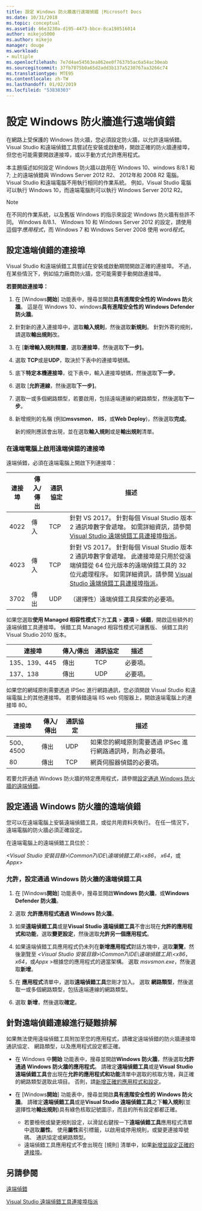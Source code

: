 ```yaml
---
title: 設定 Windows 防火牆進行遠端偵錯 |Microsoft Docs
ms.date: 10/31/2018
ms.topic: conceptual
ms.assetid: 66e3230a-d195-4473-bbce-8ca198516014
author: mikejo5000
ms.author: mikejo
manager: douge
ms.workload:
- multiple
ms.openlocfilehash: 7e7d4ae54563ea862ee0f7637b5ac6a54ac30eab
ms.sourcegitcommit: 37fb7075b0a65d2add3b137a5230767aa3266c74
ms.translationtype: MTE95
ms.contentlocale: zh-TW
ms.lasthandoff: 01/02/2019
ms.locfileid: "53838303"
---
```

# <a name="configure-windows-firewall-for-remote-debugging"></a>設定 Windows 防火牆進行遠端偵錯

在網路上受保護的 Windows 防火牆，您必須設定防火牆，以允許遠端偵錯。 Visual Studio 和遠端偵錯工具嘗試在安裝或啟動時，開啟正確的防火牆連接埠，但您也可能需要開啟連接埠，或以手動方式允許應用程式。 

本主題描述如何設定 Windows 防火牆以啟用在 Windows 10、windows 8/8.1 和 7; 上的遠端偵錯與 Windows Server 2012 R2、 2012年和 2008 R2 電腦。 Visual Studio 和遠端電腦不用執行相同的作業系統。 例如，Visual Studio 電腦可以執行 Windows 10，而遠端電腦則可以執行 Windows Server 2012 R2。      
  
>[!NOTE]
>在不同的作業系統，以及舊版 Windows 的指示來設定 Windows 防火牆有些許不同。 Windows 8/8.1、 Windows 10 和 Windows Server 2012 的設定，請使用這個字*應用程式*，而 Windows 7 和 Windows Server 2008 使用 word*程式*。  

## <a name="configure-ports-for-remote-debugging"></a>設定遠端偵錯的連接埠  

Visual Studio 和遠端偵錯工具嘗試在安裝或啟動期間開啟正確的連接埠。 不過，在某些情況下，例如協力廠商防火牆，您可能需要手動開啟連接埠。 

**若要開啟連接埠：**
  
1. 在 [Windows**開始**] 功能表中，搜尋並開啟**具有進階安全性的 Windows 防火牆**。 這是在 Windows 10、windows**具有進階安全性的 Windows Defender 防火牆**。
   
1. 針對新的連入連接埠中，選取**輸入規則**，然後選取**新規則**。 針對外寄的規則，請選取**輸出規則**改。

1. 在 [**新增輸入規則精靈**，選取**連接埠**，然後選取**下一步]**。 
   
1. 選取  **TCP**或是**UDP**，取決於下表中的連接埠號碼。
   
1. 底下**特定本機連接埠**，從下表中，輸入連接埠號碼，然後選取**下一步**。
   
1. 選取 [**允許連線**，然後選取**下一步]**。
   
1. 選取一或多個網路類型，若要啟用，包括遠端連線的網路類型，然後選取**下一步**。
   
1. 新增規則的名稱 (例如**msvsmon**， **IIS**，或**Web Deploy**)，然後選取**完成**。

   新的規則應該會出現，並在選取**輸入規則**或是**輸出規則**清單。

### <a name="ports-on-the-remote-computer-that-enable-remote-debugging"></a>在遠端電腦上啟用遠端偵錯的連接埠

遠端偵錯，必須在遠端電腦上開啟下列連接埠：

|**連接埠**|**傳入/傳出**|**通訊協定**|**描述**|   
|-|-|-|-|
|4022|傳入|TCP|針對 VS 2017。 針對每個 Visual Studio 版本 2 通訊埠數字會遞增。 如需詳細資訊，請參閱 [Visual Studio 遠端偵錯工具連接埠指派](../debugger/remote-debugger-port-assignments.md)。|  
|4023|傳入|TCP|針對 VS 2017。 針對每個 Visual Studio 版本 2 通訊埠數字會遞增。 此連接埠是只用於從遠端偵錯從 64 位元版本的遠端偵錯工具的 32 位元處理程序。 如需詳細資訊，請參閱 [Visual Studio 遠端偵錯工具連接埠指派](../debugger/remote-debugger-port-assignments.md)。| 
|3702|傳出|UDP|（選擇性）遠端偵錯工具探索的必要項。|    
  
如果您選取**使用 Managed 相容性模式**下方**工具** > **選項** > **偵錯**，開啟這些額外的遠端偵錯工具連接埠。 偵錯工具 Managed 相容性模式可讓舊版、 偵錯工具的 Visual Studio 2010 版本。 

|**連接埠**|**傳入/傳出**|**通訊協定**|**描述**|  
|-|-|-|-|  
|135、139、445|傳出|TCP|必要項。|  
|137、138|傳出|UDP|必要項。|  

如果您的網域原則需要透過 IPSec 進行網路通訊，您必須開啟 Visual Studio 和遠端電腦上的其他連接埠。 若要偵錯遠端 IIS web 伺服器上，開啟遠端電腦上的連接埠 80。

|**連接埠**|**傳入/傳出**|**通訊協定**|**描述**|  
|-|-|-|-|  
|500、4500|傳出|UDP|如果您的網域原則需要透過 IPSec 進行網路通訊時，則為必要項。|  
|80|傳出|TCP|網頁伺服器偵錯的必要項。|

若要允許通過 Windows 防火牆的特定應用程式，請參閱[設定通過 Windows 防火牆的遠端偵錯](#configure-remote-debugging-through-windows-firewall)。 

## <a name="configure-remote-debugging-through-windows-firewall"></a>設定通過 Windows 防火牆的遠端偵錯

您可以在遠端電腦上安裝遠端偵錯工具，或從共用資料夾執行。 在任一情況下，遠端電腦的防火牆必須正確設定。 

在遠端電腦上的遠端偵錯工具位於：  
  
*\<Visual Studio 安裝目錄\>\\Common7\\IDE\\遠端偵錯工具\\\<x86*， *x64*，或*Appx*\> 
  
### <a name="allow-and-configure-the-remote-debugger-through-windows-firewall"></a>允許，設定通過 Windows 防火牆的遠端偵錯工具 
  
1. 在 [Windows**開始**] 功能表中，搜尋並開啟**Windows 防火牆**，或**Windows Defender 防火牆**。 
  
1. 選取 **允許應用程式通過 Windows 防火牆**。  
  
1.  如果**遠端偵錯工具**或是**Visual Studio 遠端偵錯工具**不會出現在**允許的應用程式和功能**，選取**變更設定**，然後選取**允許另一個應用程式**。 

1.  如果遠端偵錯工具應用程式仍未列在**新增應用程式**對話方塊中，選取**瀏覽**，然後瀏覽至 *\<Visual Studio 安裝目錄\>\\Common7\\IDE\\遠端偵錯工具\\\<x86*， *x64*，或*Appx* \>根據您的應用程式的適當架構。 選取  *msvsmon.exe*，然後選取**新增**。  
    
1.  在 **應用程式**清單中，選取**遠端偵錯工具**您剛才加入。 選取 **網路類型**，然後選取一或多個網路類型，包括遠端連線的網路類型。 
    
1.  選取 **新增**，然後選取**確定**。

## <a name="troubleshooting"></a>針對遠端偵錯連線進行疑難排解
  
如果無法使用遠端偵錯工具附加至您的應用程式，請確定遠端偵錯的防火牆連接埠通訊協定、 網路類型，以及應用程式設定都正確。 

- 在 Windows 中**開始** 功能表中，搜尋並開啟**Windows 防火牆**，然後選取**允許通過 Windows 防火牆的應用程式**。 請確定**遠端偵錯工具**或是**Visual Studio 遠端偵錯工具**會出現在**允許的應用程式和功能**清單中選取的核取方塊，與正確的網路類型選取此項目。 否則，請[新增正確的應用程式和設定](#configure-remote-debugging-through-windows-firewall)。
  
- 在 [Windows**開始**] 功能表中，搜尋並開啟**具有進階安全性的 Windows 防火牆**。 請確定**遠端偵錯工具**或是**Visual Studio 遠端偵錯工具**之下**輸入規則**(並選擇性地**輸出規則**)具有綠色核取記號圖示，而且的所有設定都都正確。 
  
  - 若要檢視或變更規則設定，以滑鼠右鍵按一下**遠端偵錯工具**應用程式清單中選取**屬性**。 使用**屬性**索引標籤，以啟用或停用規則，或變更連接埠號碼、 通訊協定或網路類型。 
  - 遠端偵錯工具應用程式不會出現在 [規則] 清單中，如果[新增並設定正確的連接埠](#configure-ports-for-remote-debugging)。 

## <a name="see-also"></a>另請參閱  
[遠端偵錯](../debugger/remote-debugging.md)

[Visual Studio 遠端偵錯工具連接埠指派](../debugger/remote-debugger-port-assignments.md)
